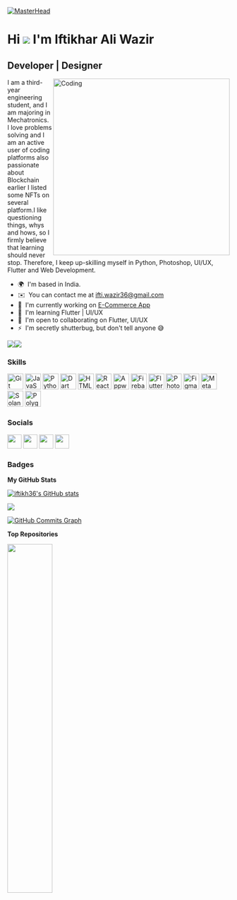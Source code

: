   [![MasterHead](https://user-images.githubusercontent.com/10498744/210012254-234538ff-d198-48aa-8964-37e6fd45d227.gif)](https://rishavchanda.io)
  
  Hi ![](https://user-images.githubusercontent.com/18350557/176309783-0785949b-9127-417c-8b55-ab5a4333674e.gif) I'm Iftikhar Ali Wazir
==========================================================================================================================================

Developer | Designer
--------------------
<img align="right" alt="Coding" width="400" src="https://media1.giphy.com/media/v1.Y2lkPTc5MGI3NjExMjYyYWY0OGE3MmJiOTI1NGQ4ZmQ0NmE3ZTFhOTgyZjNkYmZhMjExNiZjdD1n/qgQUggAC3Pfv687qPC/giphy.gif">
I am a third-year engineering student, and I am majoring in Mechatronics. 
I love problems solving and I am an active user of coding platforms also passionate about Blockchain earlier 
I listed some NFTs on several platform.I like questioning things, whys and hows, 
so I firmly believe that learning should never stop. Therefore, I keep up-skilling myself in Python, Photoshop, UI/UX, Flutter and Web Development.

* 🌍  I'm based in India.
* ✉️  You can contact me at [ifti.wazir36@gmail.com](mailto:ifti.wazir36@gmail.com)
* 🚀  I'm currently working on [E-Commerce App](http://https://github.com/iftikh36/Ecommerce_APP)
* 🧠  I'm learning Flutter | UI/UX
* 🤝  I'm open to collaborating on Flutter, UI/UX
* ⚡  I'm secretly shutterbug, but don't tell anyone 😅

<a href="https://www.github.com/iftikh36" target="_blank" rel="noreferrer"><img
src="https://img.shields.io/github/followers/iftikh36?logo=github&style=for-the-badge&color=22c55e&labelColor=ffffff" /></a><a href="https://www.twitter.com/iftikh36" target="_blank" rel="noreferrer"><img
src="https://img.shields.io/twitter/follow/iftikh36?logo=twitter&style=for-the-badge&color=22c55e&labelColor=ffffff"
/></a>

### Skills


<p align="left">
<a href="https://git-scm.com/" target="_blank" rel="noreferrer"><img src="https://raw.githubusercontent.com/danielcranney/readme-generator/main/public/icons/skills/git-colored.svg" width="36" height="36" alt="Git" /></a>
<a href="https://developer.mozilla.org/en-US/docs/Web/JavaScript" target="_blank" rel="noreferrer"><img src="https://raw.githubusercontent.com/danielcranney/readme-generator/main/public/icons/skills/javascript-colored.svg" width="36" height="36" alt="JavaScript" /></a>
<a href="https://www.python.org/" target="_blank" rel="noreferrer"><img src="https://raw.githubusercontent.com/danielcranney/readme-generator/main/public/icons/skills/python-colored.svg" width="36" height="36" alt="Python" /></a>
<a href="https://dart.dev/" target="_blank" rel="noreferrer"><img src="https://raw.githubusercontent.com/danielcranney/readme-generator/main/public/icons/skills/dart-colored.svg" width="36" height="36" alt="Dart" /></a>
<a href="https://developer.mozilla.org/en-US/docs/Glossary/HTML5" target="_blank" rel="noreferrer"><img src="https://raw.githubusercontent.com/danielcranney/readme-generator/main/public/icons/skills/html5-colored.svg" width="36" height="36" alt="HTML5" /></a>
<a href="https://reactjs.org/" target="_blank" rel="noreferrer"><img src="https://raw.githubusercontent.com/danielcranney/readme-generator/main/public/icons/skills/react-colored.svg" width="36" height="36" alt="React" /></a>
<a href="https://appwrite.io/" target="_blank" rel="noreferrer"><img src="https://raw.githubusercontent.com/danielcranney/readme-generator/main/public/icons/skills/appwrite-colored-dark.svg" width="36" height="36" alt="Appwrite" /></a>
<a href="https://firebase.google.com/" target="_blank" rel="noreferrer"><img src="https://raw.githubusercontent.com/danielcranney/readme-generator/main/public/icons/skills/firebase-colored.svg" width="36" height="36" alt="Firebase" /></a>
<a href="https://flutter.dev/" target="_blank" rel="noreferrer"><img src="https://raw.githubusercontent.com/danielcranney/readme-generator/main/public/icons/skills/flutter-colored.svg" width="36" height="36" alt="Flutter" /></a>
<a href="https://www.adobe.com/uk/products/photoshop.html" target="_blank" rel="noreferrer"><img src="https://raw.githubusercontent.com/danielcranney/readme-generator/main/public/icons/skills/photoshop-colored-dark.svg" width="36" height="36" alt="Photoshop" /></a>
<a href="https://www.figma.com/" target="_blank" rel="noreferrer"><img src="https://raw.githubusercontent.com/danielcranney/readme-generator/main/public/icons/skills/figma-colored.svg" width="36" height="36" alt="Figma" /></a>
<a href="https://metamask.io/" target="_blank" rel="noreferrer"><img src="https://raw.githubusercontent.com/danielcranney/readme-generator/main/public/icons/skills/metamask-colored.svg" width="36" height="36" alt="MetaMask" /></a>
<a href="https://solana.com/" target="_blank" rel="noreferrer"><img src="https://raw.githubusercontent.com/danielcranney/readme-generator/main/public/icons/skills/solana-colored.svg" width="36" height="36" alt="Solana" /></a>
<a href="https://polygon.technology/" target="_blank" rel="noreferrer"><img src="https://raw.githubusercontent.com/danielcranney/readme-generator/main/public/icons/skills/polygon-colored.svg" width="36" height="36" alt="Polygon" /></a>
</p>


### Socials

<p align="left"> <a href="https://www.github.com/iftikh36" target="_blank" rel="noreferrer"><img src="https://raw.githubusercontent.com/danielcranney/readme-generator/main/public/icons/socials/github-dark.svg" width="32" height="32" /></a> <a href="https://www.linkedin.com/in/iftikh36/" target="_blank" rel="noreferrer"><img src="https://raw.githubusercontent.com/danielcranney/readme-generator/main/public/icons/socials/linkedin.svg" width="32" height="32" /></a> <a href="http://www.medium.com/iftikh36" target="_blank" rel="noreferrer"><img src="https://raw.githubusercontent.com/danielcranney/readme-generator/main/public/icons/socials/medium-dark.svg" width="32" height="32" /></a> <a href="https://www.twitter.com/iftikh36" target="_blank" rel="noreferrer"><img src="https://raw.githubusercontent.com/danielcranney/readme-generator/main/public/icons/socials/twitter.svg" width="32" height="32" /></a></p>

### Badges

<b>My GitHub Stats</b>

<a href="http://www.github.com/iftikh36"><img src="https://github-readme-stats.vercel.app/api?username=iftikh36&show_icons=true&hide=&title_color=f97316&text_color=000000&icon_color=22c55e&bg_color=ffffff&hide_border=true&show_icons=true" alt="iftikh36's GitHub stats" /></a>

<a href="http://www.github.com/iftikh36"><img src="https://github-readme-streak-stats.herokuapp.com/?user=iftikh36&stroke=000000&background=ffffff&ring=f97316&fire=f97316&currStreakNum=000000&currStreakLabel=f97316&sideNums=000000&sideLabels=000000&dates=000000&hide_border=true" /></a>

<a href="http://www.github.com/iftikh36"><img src="https://github-readme-activity-graph.cyclic.app/graph?username=iftikh36&bg_color=ffffff&color=000000&line=22c55e&point=000000&area_color=ffffff&area=true&hide_border=true&custom_title=GitHub%20Commits%20Graph" alt="GitHub Commits Graph" /></a>

<b>Top Repositories</b>

<div width="100%" align="center"><a href="https://github.com/iftikh36/Ecommerce_APP" align="left"><img align="left" width="45%" src="https://github-readme-stats.vercel.app/api/pin/?username=iftikh36&repo=Ecommerce_APP&title_color=f97316&text_color=000000&icon_color=22c55e&bg_color=ffffff&hide_border=true&locale=en" /></a></div><br /><br /><br /><br /><br /><br /><br />
